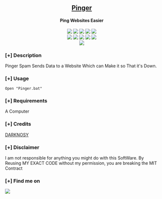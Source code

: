 <h2 align="center"><u>Pinger</u></h2>

<h4 align="center"> Ping Websites Easier </h4>

<p align="center">
    <img src="https://img.shields.io/github/stars/DARKNOSY/Pinger?style=for-the-badge&color=orange">
    <img src="https://img.shields.io/github/forks/DARKNOSY/Pinger?style=for-the-badge&color=purple">
    <img src="https://img.shields.io/github/license/DARKNOSY/Pinger?style=for-the-badge&color=blue">
    <img src="https://img.shields.io/github/issues/DARKNOSY/Pinger?style=for-the-badge&color=red">
    <img src="https://img.shields.io/github/contributors/DARKNOSY/Pinger?style=for-the-badge&color=cyan">
<br>
    <img src="https://img.shields.io/badge/Author-DARKNOSY-magenta?style=flat-square">
    <img src="https://img.shields.io/badge/Open%20Source-Yes-orange?style=flat-square">
    <img src="https://img.shields.io/badge/Maintained-Yes-cyan?style=flat-square">
    <img src="https://img.shields.io/badge/Made%20In-France-green?style=flat-square">
    <img src="https://img.shields.io/badge/Written%20In-Batch-blue?style=flat-square">
<br>
    <img src="https://github-readme-stats.vercel.app/api/pin/?username=DARKNOSY&repo=Pinger&theme=synthwave">
</p>

### [+] Description
Pinger Spam Sends Data to a Website Which can Make it so That it's Down.

### [+] Usage
`Open "Pinger.bat"`

### [+] Requirements
A Computer

### [+] Credits 
<a href="https://github.com/DARKNOSY/Pinger">DARKNOSY</a>

### [+] Disclaimer 
I am not responsible for anything you might do with this SoftWare. By Reusing MY EXACT CODE without my permission, you are breaking the MIT Contract

### [+] Find me on 
<a href="mailto:dark.help87@yahoo.com" target="_blank"><img src="https://img.shields.io/badge/Email-dark.help87@yahoo.com-blue?style=for-the-badge&logo=gmail"></a>

